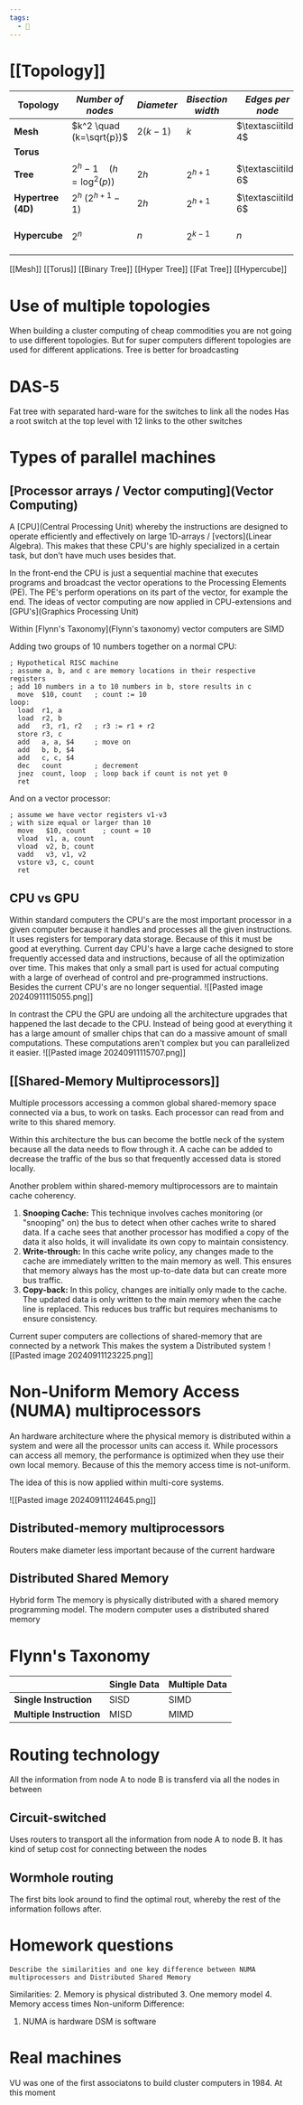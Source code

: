 ```yaml
---
tags:
  - 💾
---
```


# [[Topology]]

| Topology               | *Number of nodes*               | *Diameter* | *Bisection* *width* | *Edges per node*    | *Implementation*                  |
| ---------------------- | ------------------------------- | ---------- | ------------------- | ------------------- | --------------------------------- |
| **Mesh**               | $k^2 \quad (k=\sqrt{p})$        | $2(k-1)$   | $k$                 | $\textasciitilde 4$ | Easy                              |
| **Torus**              |                                 |            |                     |                     |                                   |
| **Tree**               | $2^{h} - 1 \quad (h=\log^2(p))$ | $2h$       | $2^{h+1}$           | $\textasciitilde 6$ | Easy                              |
| **Hypertree** **(4D)** | $2^{h}\;(2^{h+1}-1)$            | $2h$       | $2^{h+1}$           | $\textasciitilde 6$ | Only in theory                    |
| **Hypercube**          | $2^{n}$                         | $n$        | $2^{k-1}$           | $n$                 | Complexer for multiple dimensions |
[[Mesh]]
[[Torus]]
[[Binary Tree]]
[[Hyper Tree]]
[[Fat Tree]]
[[Hypercube]]

# Use of multiple topologies
When building a cluster computing of cheap commodities you are not going to use different topologies. But for super computers different topologies are used for different applications. 
Tree is better for broadcasting

# DAS-5
Fat tree with separated hard-ware for the switches to link all the nodes
Has a root switch at the top level with 12 links to the other switches

# Types of parallel machines
## [Processor arrays / Vector computing](Vector Computing)
A [CPU](Central Processing Unit) whereby the instructions are designed to operate efficiently and effectively on large 1D-arrays / [vectors](Linear Algebra). This makes that these CPU's are highly specialized in a certain task, but don't have much uses besides that.

In the front-end the CPU is just a sequential machine that executes programs and broadcast the vector operations to the Processing Elements (PE).
The PE's perform operations on its part of the vector, for example the end.
The ideas of vector computing are now applied in CPU-extensions and [GPU's](Graphics Processing Unit)

Within [Flynn's Taxonomy](Flynn's taxonomy) vector computers are SIMD

Adding two groups of 10 numbers together on a normal CPU:
```armasm
; Hypothetical RISC machine
; assume a, b, and c are memory locations in their respective registers
; add 10 numbers in a to 10 numbers in b, store results in c
  move  $10, count   ; count := 10
loop:
  load  r1, a
  load  r2, b
  add   r3, r1, r2   ; r3 := r1 + r2
  store r3, c
  add   a, a, $4     ; move on
  add   b, b, $4
  add   c, c, $4
  dec   count        ; decrement
  jnez  count, loop  ; loop back if count is not yet 0
  ret
```
And on a vector processor:
```armasm
; assume we have vector registers v1-v3
; with size equal or larger than 10
  move   $10, count    ; count = 10
  vload  v1, a, count
  vload  v2, b, count
  vadd   v3, v1, v2
  vstore v3, c, count
  ret
```
## CPU vs GPU
Within standard computers the CPU's are the most important processor in a given computer because it handles and processes all the given instructions. It uses registers for temporary data storage. Because of this it must be good at everything.
Current day CPU's have a large cache designed to store frequently accessed data and instructions, because of all the optimization over time. This makes that only a small part is used for actual computing with a large of overhead of control and pre-programmed instructions. Besides the current CPU's are no longer sequential.
![[Pasted image 20240911115055.png]]

In contrast the CPU the GPU are undoing all the architecture upgrades that happened the last decade to the CPU. Instead of being good at everything it has a large amount of smaller chips that can do a massive amount of small computations. These computations aren't complex but you can parallelized it easier. 
![[Pasted image 20240911115707.png]]
## [[Shared-Memory Multiprocessors]]
Multiple processors accessing a common global shared-memory space connected via a bus, to work on tasks. Each processor can read from and write to this shared memory.

Within this architecture the bus can become the bottle neck of the system because all the data needs to flow through it.  A cache can be added to decrease the traffic of the bus so that frequently accessed data is stored locally.

Another problem within shared-memory multiprocessors are to maintain cache coherency.
1. **Snooping Cache:**  This technique involves caches monitoring (or "snooping" on) the bus to detect when other caches write to shared data. If a cache sees that another processor has modified a copy of the data it also holds, it will invalidate its own copy to maintain consistency.
2. **Write-through:** In this cache write policy, any changes made to the cache are immediately written to the main memory as well. This ensures that memory always has the most up-to-date data but can create more bus traffic.
3. **Copy-back:** In this policy, changes are initially only made to the cache. The updated data is only written to the main memory when the cache line is replaced. This reduces bus traffic but requires mechanisms to ensure consistency.

Current super computers are collections of shared-memory that are connected by a network
This makes the system a Distributed system
![[Pasted image 20240911123225.png]]

# Non-Uniform Memory Access (NUMA) multiprocessors
An hardware architecture where the physical memory is distributed within a system and were all the processor units can access it. While processors can access all memory, the performance is optimized when they use their own local memory. Because of this the memory access time is not-uniform.

The idea of this is now applied within multi-core systems.

![[Pasted image 20240911124645.png]]
## Distributed-memory multiprocessors
Routers make diameter less important because of the current hardware

## Distributed Shared Memory
Hybrid form
The memory is physically distributed with a shared memory programming model.
The modern computer uses a distributed shared memory

# Flynn's Taxonomy

|                          | Single Data | Multiple Data |
| ------------------------ | ----------- | ------------- |
| **Single Instruction**   | SISD        | SIMD          |
| **Multiple Instruction** | MISD        | MIMD          |

# Routing technology
All the information from node A to node B is transferd via all the nodes in between
## Circuit-switched
Uses routers to transport all the information from node A to node B.
It has  kind of setup cost for connecting between the nodes

## Wormhole routing
The first bits look around to find the optimal rout, whereby the rest of the information follows after. 

# Homework questions
```
Describe the similarities and one key difference between NUMA multiprocessors and Distributed Shared Memory
```
Similarities:
2. Memory is physical distributed
3. One memory model
4. Memory access times Non-uniform
Difference:
1. NUMA is hardware DSM is software

# Real machines
VU was one of the first associatons to build cluster computers in 1984. At this moment